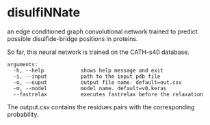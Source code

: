# disulfiNNate

an edge conditioned graph convolutional network trained to predict possible disulfide-bridge positions in proteins.

So far, this neural network is trained on the CATH-s40 database.

```
arguments:
  -h, --help            shows help message and exit
  -i, --input           path to the input pdb file
  -o, --ouput           output file name. default=out.csv
  -m, --model           model name. default=v0.keras
  --fastrelax           executes fastrelax before the relaxation
```

The output.csv contains the residues pairs with the corresponding probability.

